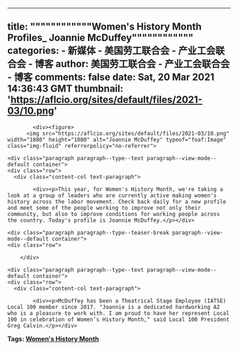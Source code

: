 
---
title: """"""""""""Women's History Month Profiles_ Joannie McDuffey""""""""""""
categories: 
    - 新媒体
    - 美国劳工联合会 - 产业工会联合会 - 博客
author: 美国劳工联合会 - 产业工会联合会 - 博客
comments: false
date: Sat, 20 Mar 2021 14:36:43 GMT
thumbnail: 'https://aflcio.org/sites/default/files/2021-03/10.png'
---

<div>   
<div class="paragraph paragraph--type--media paragraph--view-mode--default container">
    <div class="row">
      <div class="content-col media-paragraph">
    
            <div><figure>
          <img src="https://aflcio.org/sites/default/files/2021-03/10.png" width="1080" height="1080" alt="Joannie McDuffey" typeof="foaf:Image" class="img-fluid" referrerpolicy="no-referrer">



  </figure>

</div>
      
  </div>
    </div>
  </div>

    <div class="paragraph paragraph--type--text paragraph--view-mode--default container">
    <div class="row">
      <div class="content-col text-paragraph">
    
            <div><p>This year, for Women's History Month, we're taking a look at a group of leaders who are currently active making women's history across the labor movement. Check back daily for a new profile and meet some of the people working to improve not only their community, but also to improve conditions for working people across the country. Today's profile is Joannie McDuffey.</p></div>
      
  </div>
    </div>
  </div>

    <div class="paragraph paragraph--type--teaser-break paragraph--view-mode--default container">
    <div class="row">
          
        </div>
  </div>

    <div class="paragraph paragraph--type--text paragraph--view-mode--default container">
    <div class="row">
      <div class="content-col text-paragraph">
    
            <div><p>McDuffey has been a Theatrical Stage Employee (IATSE) Local 100 member since 2017. "Joannie is a dedicated hardworking A2 who is a pleasure to work with. I am proud to have her represent Local 100 in celebration of Women’s History Month," said Local 100 President Greg Calvin.</p></div>
      
  </div>
    </div>
  </div>

<footer class="article-footer container">
  <div class="row">
    <div class="col-12">
      <p>
        <strong>
          Tags:
                      <span><a href="https://aflcio.org/tags/womens-history-month" property="schema:about" hreflang="en">Women's History Month</a></span>                  </strong>
      </p>
    </div>
  </div>
</footer>

    
</div>
            